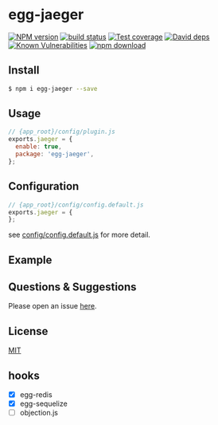 # egg-jaeger

[![NPM version][npm-image]][npm-url]
[![build status][travis-image]][travis-url]
[![Test coverage][codecov-image]][codecov-url]
[![David deps][david-image]][david-url]
[![Known Vulnerabilities][snyk-image]][snyk-url]
[![npm download][download-image]][download-url]

[npm-image]: https://img.shields.io/npm/v/egg-jaeger.svg?style=flat-square
[npm-url]: https://npmjs.org/package/egg-jaeger
[travis-image]: https://img.shields.io/travis/sqlwwx/egg-jaeger.svg?style=flat-square
[travis-url]: https://travis-ci.org/sqlwwx/egg-jaeger
[codecov-image]: https://img.shields.io/codecov/c/github/sqlwwx/egg-jaeger.svg?style=flat-square
[codecov-url]: https://codecov.io/github/sqlwwx/egg-jaeger?branch=master
[david-image]: https://img.shields.io/david/sqlwwx/egg-jaeger.svg?style=flat-square
[david-url]: https://david-dm.org/sqlwwx/egg-jaeger
[snyk-image]: https://snyk.io/test/npm/egg-jaeger/badge.svg?style=flat-square
[snyk-url]: https://snyk.io/test/npm/egg-jaeger
[download-image]: https://img.shields.io/npm/dm/egg-jaeger.svg?style=flat-square
[download-url]: https://npmjs.org/package/egg-jaeger

<!--
Description here.
-->

## Install

```bash
$ npm i egg-jaeger --save
```

## Usage

```js
// {app_root}/config/plugin.js
exports.jaeger = {
  enable: true,
  package: 'egg-jaeger',
};
```

## Configuration

```js
// {app_root}/config/config.default.js
exports.jaeger = {
};
```

see [config/config.default.js](config/config.default.js) for more detail.

## Example

<!-- example here -->

## Questions & Suggestions

Please open an issue [here](https://github.com/sqlwwx/egg-jaeger/issues).

## License

[MIT](LICENSE)

## hooks
* [x] egg-redis
* [x] egg-sequelize
* [ ] objection.js
